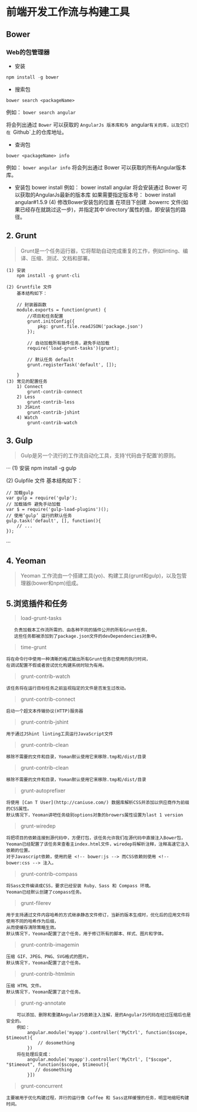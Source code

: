# 前端开发工作流与构建工具

## Bower

### Web的包管理器

- 安装

```js
npm install -g bower
```

- 搜索包

`bower search <packageName>`

例如： `bower search angular`

将会列出通过 `Bower` 可以获取的 `AngularJs 版本库和与 `angular`有关的库，以及它们在 `Github`上的仓库地址。

- 查询包
```
bower <packageName> info
```
例如： `bower angular info`
将会列出通过 Bower 可以获取的所有Angular版本库。

- 安装包
    bower install <packageName>
    例如： bower install angular
    将会安装通过 Bower 可以获取的AngularJs最新的版本库
    如果需要指定版本号：
        bower install angular#1.5.9
(4) 修改Bower安装包的位置
    在项目下创建 .bowerrc 文件(如果已经存在就跳过这一步)，并指定其中'directory'属性的值，即安装包的路径。

## 2. Grunt

>Grunt是一个任务运行器，它将帮助自动完成重复的工作，例如linting、编译、压缩、测试、文档和部署。

```
(1) 安装
    npm install -g grunt-cli

(2) Gruntfile 文件
    基本结构如下：

    // 封装器函数
    module.exports = function(grunt) {
        //项目和任务配置
        grunt.initConfig({
            pkg: grunt.file.readJSON('package.json')
        });

        // 自动加载所有插件任务，避免手动加载
        require('load-grunt-tasks')(grunt);

        // 默认任务 default
        grunt.registerTask('default', []);

    }
(3) 常见的配置任务
    1) Connect
        grunt-contrib-connect
    2) Less
        grunt-contrib-less
    3) JSHint
        grunt-contrib-jshint
    4) Watch
        grunt-contrib-watch
```

## 3. Gulp
>Gulp是另一个流行的工作流自动化工具，支持‘代码由于配置’的原则。

···
(1) 安装
    npm install -g gulp

(2) Gulpfile 文件
    基本结构如下：

    // 加载gulp
    var gulp = require('gulp');
    // 加载插件 避免手动加载
    var $ = require('gulp-load-plugins')();
    // 使用‘gulp’ 运行的默认任务
    gulp.task('default', [], function(){
        // ...
    });

···

## 4. Yeoman
>Yeoman 工作流由一个搭建工具(yo)、构建工具(grunt和gulp)，以及包管理器(bower和npm)组成。

## 5.浏览插件和任务

>load-grunt-tasks
```
   负责加载本工作流所需的、由各种不同的插件公开的所有Grunt任务，
   这些任务都被添加到了package.json文件的devDependencies对象中。
```

>time-grunt
```
将在命令行中使用一种清晰的格式输出所有Grunt任务已使用的执行时间，
在调试配置不假或者尝试优化构建系统时较为有用。
```

>grunt-contrib-watch
```
该任务将在运行目标任务之前监视指定的文件是否发生过改动。
```

>grunt-contrib-connect
```
启动一个超文本传输协议(HTTP)服务器
```

>grunt-contrib-jshint
```
用于通过JShint linting工具运行JavaScript文件
```

>grunt-contrib-clean
```
移除不需要的文件和目录，Yoman默认使用它来移除.tmp和/dist/目录
```

>grunt-contrib-clean
```
移除不需要的文件和目录，Yoman默认使用它来移除.tmp和/dist/目录
```

>grunt-autoprefixer
```
将使用 [Can T User](http://caniuse.com/) 数据库解析CSS并添加以供应商作为前缀的CSS属性。
默认情况下，Yeoman讲吧任务级别options对象的browers属性设置为last 1 version
```

>grunt-wiredep
```
将把项目的依赖连接到源代码中，方便打包，该任务允许我们在源代码中直接注入Bower包，
Yeoman已经配置了该任务来查看主index.html文件，wiredep将解析注释，注释高速它注入依赖的位置。
对于Javascript依赖，使用的是 <!-- bower:js --> 而CSS依赖则使用 <!-- bower:css --> 注入。
```

>grunt-contrib-compass
```
将Sass文件编译成CSS，要求已经安装 Ruby、Sass 和 Compass 环境。
Yeoman已经默认创建了compass任务。
```

>grunt-filerev
```
用于支持通过文件内容哈希的方式继承静态文件修订，当新的版本生成时，优化后的应用文件将使用不同的哈希作为后缀，
从而使缓存清除策略生效。
默认情况下，Yeoman配置了这个任务，用于修订所有的脚本、样式、图片和字体。
```

>grunt-contrib-imagemin
```
压缩 GIF、JPEG、PNG、SVG格式的图片。
默认情况下，Yeoman配置了这个任务。
```

>grunt-contrib-htmlmin
```
压缩 HTML 文件。
默认情况下，Yeoman配置了这个任务。
```

>grunt-ng-annotate

```
    可以添加、删除和重建AngularJS依赖注入注解，是的AngularJS代码在经过压缩后也是安全的。
    例如：
        angular.module('myapp').controller('MyCtrl', function($scope, $timeout){
            // dosomething
        })
    将在处理后变成：
        angular.module('myapp').controller('MyCtrl', ["$scope", "$timeout", function($scope, $timeout){
           // dosomething
        }])
```

>grunt-concurrent

```
主要被用于优化构建过程，并行的运行像 Coffee 和 Sass这样缓慢的任务，明显地缩短构建时间。
```
